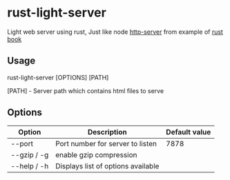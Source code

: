 # rust-light-server
Light web server using rust, Just like node [http-server](https://www.npmjs.com/package/http-server) from example of [rust book](https://doc.rust-lang.org/book/ch20-00-final-project-a-web-server.html)

## Usage
rust-light-server [OPTIONS] [PATH]

[PATH] - Server path which contains html files to serve

## Options
| Option | Description | Default value
| --- | --- | ---
| --port | Port number for server to listen | 7878
| --gzip / -g | enable gzip compression | |
| --help / -h | Displays list of options available  



